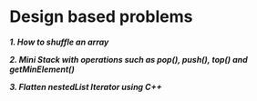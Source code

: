 # Design based problems

***1. How to shuffle an array***

***2. Mini Stack with operations such as pop(), push(), top() and getMinElement()***

***3. Flatten nestedList Iterator using C++***


